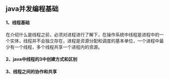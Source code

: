 ## java并发编程基础
#### 1、线程基础
在介绍什么是线程之前，必须对进程进行了解下，在操作系统中线程是进程中的一个实体，线程并不会独立存在，进程是资源分配和调度的基本单位，一个进程中最少有一个线程，多个线程共享一个进程内的资源。


#### 2、java中线程的3中创建方式和区别



#### 3、线程之间的协作和共享